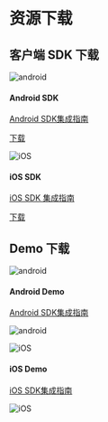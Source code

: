 # 资源下载

## 客户端 SDK 下载

<div class="row client downloads">
    <div class="col-md-6">
        <div class="thumbnail">
            <img src="../image/resource_android.png" alt="android">
            <div class="caption">
                <h4>Android SDK</h4>
                <a href="../client/android_guide">Android SDK集成指南</a>
                <br>
                <p><a href="https://www.jiguang.cn/downloads/sdk/verification_android" class="btn btn-default" role="button">下载</a></p>
            </div>
        </div>
    </div>
    <div class="col-md-6">
        <div class="thumbnail">
            <img src="../image/resource_ios.png" alt="iOS">
            <div class="caption">
                <h4>iOS SDK</h4>
                <a href="../client/ios_guide">iOS SDK 集成指南</a>
                <br>
                <p><a href="https://www.jiguang.cn/downloads/sdk/verification_ios" class="btn btn-default" role="button">下载</a></p>
            </div>
        </div>
    </div>
</div>

## Demo 下载

<div class="row client downloads">
    <div class="col-md-6">
        <div class="thumbnail">
            <img src="../image/resource_android.png" alt="android">
            <div class="caption">
                <h4>Android Demo</h4>
                <a href="../client/android_guide">Android SDK集成指南</a>
                <p><img src="../image/qr_code.png" alt="android"></p>
            </div>
        </div>
    </div>
    <div class="col-md-6">
        <div class="thumbnail">
            <img src="../image/resource_ios.png" alt="iOS">
            <div class="caption">
                <h4>iOS Demo</h4>
                <a href="../client/ios_guide">iOS SDK集成指南</a>
                <p><img src="../image/qr_code_iOS.png" alt="iOS"></p>
            </div>
        </div>
    </div>
</div>
